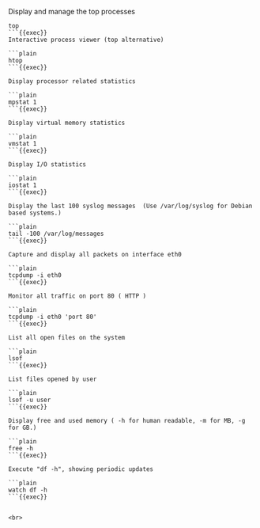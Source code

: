 Display and manage the top processes

```plain
top
```{{exec}}
Interactive process viewer (top alternative)

```plain
htop
```{{exec}}

Display processor related statistics

```plain
mpstat 1
```{{exec}}

Display virtual memory statistics

```plain
vmstat 1
```{{exec}}

Display I/O statistics

```plain
iostat 1
```{{exec}}

Display the last 100 syslog messages  (Use /var/log/syslog for Debian based systems.)

```plain
tail -100 /var/log/messages
```{{exec}}

Capture and display all packets on interface eth0

```plain
tcpdump -i eth0
```{{exec}}

Monitor all traffic on port 80 ( HTTP )

```plain
tcpdump -i eth0 'port 80'
```{{exec}}

List all open files on the system

```plain
lsof
```{{exec}}

List files opened by user

```plain
lsof -u user
```{{exec}}

Display free and used memory ( -h for human readable, -m for MB, -g for GB.)

```plain
free -h
```{{exec}}

Execute "df -h", showing periodic updates

```plain
watch df -h
```{{exec}}


<br>

